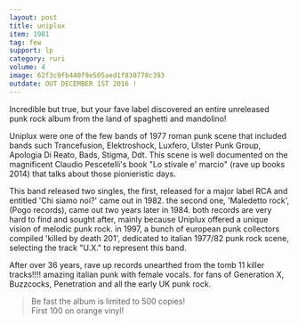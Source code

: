 ```yaml
---
layout: post
title: uniplux
item: 1981
tag: few
support: lp
category: ruri
volume: 4
image: 62f3c9fb440f9e505aed1f830778c393
outdate: OUT DECEMBER 1ST 2016 !
---
```


Incredible but true, but your fave label discovered an entire unreleased punk rock album from the land of spaghetti and mandolino!

Uniplux were one of the few bands of 1977 roman punk scene that included bands such Trancefusion, Elektroshock, Luxfero, Ulster Punk Group, Apologia Di Reato, Bads, Stigma, Ddt. This scene is well documented on the magnificent Claudio Pescetelli's book "Lo stivale e' marcio" (rave up books 2014) that talks about those pionieristic days.

This band released two singles, the first, released for a major label RCA and entitled 'Chi siamo noi?' came out in 1982. the second one, 'Maledetto rock', (Pogo records), came out two years later in 1984. both records are very hard to find and sought after, mainly because Uniplux offered a unique vision of melodic punk rock. in 1997, a bunch of european punk collectors compiled 'killed by death 201', dedicated to italian 1977/82 punk rock scene, selecting the track "U.X." to represent this band.

After over 36 years, rave up records unearthed from the tomb 11 killer tracks!!!! amazing italian punk with female vocals. for fans of Generation X, Buzzcocks, Penetration and all the early UK punk rock.

> Be fast the album is limited to 500 copies!  
> First 100 on <span class="orange">orange</span> vinyl!
